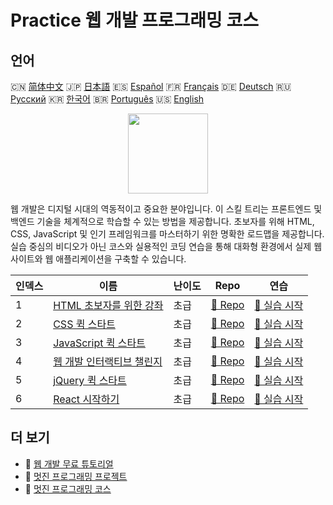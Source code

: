 # Practice 웹 개발 프로그래밍 코스

## 언어

🇨🇳 [简体中文](README_zh.md) 🇯🇵 [日本語](README_ja.md) 🇪🇸 [Español](README_es.md) 🇫🇷 [Français](README_fr.md) 🇩🇪 [Deutsch](README_de.md) 🇷🇺 [Русский](README_ru.md) 🇰🇷 [한국어](README_ko.md) 🇧🇷 [Português](README_pt.md) 🇺🇸 [English](README.md) 

<div align="center">
<img width="128px" src="https://file.labex.io/path/NHa0nG5axMBE.png">
</div>

웹 개발은 디지털 시대의 역동적이고 중요한 분야입니다. 이 스킬 트리는 프론트엔드 및 백엔드 기술을 체계적으로 학습할 수 있는 방법을 제공합니다. 초보자를 위해 HTML, CSS, JavaScript 및 인기 프레임워크를 마스터하기 위한 명확한 로드맵을 제공합니다. 실습 중심의 비디오가 아닌 코스와 실용적인 코딩 연습을 통해 대화형 환경에서 실제 웹사이트와 웹 애플리케이션을 구축할 수 있습니다.

|   인덱스 | 이름                                                                                            | 난이도   | Repo                                                                            | 연습                                                                               |
|----------|-------------------------------------------------------------------------------------------------|----------|---------------------------------------------------------------------------------|------------------------------------------------------------------------------------|
|        1 | [HTML 초보자를 위한 강좌](https://labex.io/ko/courses/html-for-beginners)                       | 초급     | [🔗 Repo](https://github.com/labex-labs/html-for-beginners)                     | [🚀 실습 시작](https://labex.io/ko/courses/html-for-beginners)                     |
|        2 | [CSS 퀵 스타트](https://labex.io/ko/courses/quick-start-with-css)                               | 초급     | [🔗 Repo](https://github.com/labex-labs/quick-start-with-css)                   | [🚀 실습 시작](https://labex.io/ko/courses/quick-start-with-css)                   |
|        3 | [JavaScript 퀵 스타트](https://labex.io/ko/courses/quick-start-with-javascript)                 | 초급     | [🔗 Repo](https://github.com/labex-labs/quick-start-with-javascript)            | [🚀 실습 시작](https://labex.io/ko/courses/quick-start-with-javascript)            |
|        4 | [웹 개발 인터랙티브 챌린지](https://labex.io/ko/courses/web-development-interactive-challenges) | 초급     | [🔗 Repo](https://github.com/labex-labs/web-development-interactive-challenges) | [🚀 실습 시작](https://labex.io/ko/courses/web-development-interactive-challenges) |
|        5 | [jQuery 퀵 스타트](https://labex.io/ko/courses/quick-start-with-jquery)                         | 초급     | [🔗 Repo](https://github.com/labex-labs/quick-start-with-jquery)                | [🚀 실습 시작](https://labex.io/ko/courses/quick-start-with-jquery)                |
|        6 | [React 시작하기](https://labex.io/ko/courses/quick-start-with-react)                            | 초급     | [🔗 Repo](https://github.com/labex-labs/quick-start-with-react)                 | [🚀 실습 시작](https://labex.io/ko/courses/quick-start-with-react)                 |

## 더 보기

- 🔗 [웹 개발 무료 튜토리얼](https://github.com/labex-labs/web-development-free-tutorials)
- 🔗 [멋진 프로그래밍 프로젝트](https://github.com/labex-labs/awesome-programming-projects)
- 🔗 [멋진 프로그래밍 코스](https://github.com/labex-labs/awesome-programming-courses)

